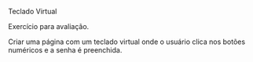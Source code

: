 Teclado Virtual

Exercício para avaliação.

Criar uma página com um teclado virtual onde o usuário clica nos botões numéricos e a senha é preenchida.
